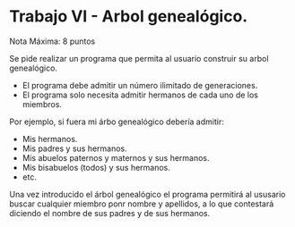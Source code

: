 # Trabajo VI - Arbol genealógico.
Nota Máxima: 8 puntos

Se pide realizar un programa que permita al usuario construir su arbol genealógico. 

 - El programa debe admitir un número ilimitado de generaciones.
 - El programa solo necesita admitir hermanos de cada uno de los miembros.
 
 Por ejemplo, si fuera mi árbo genealógico debería admitir:
  - Mis hermanos.
  - Mis padres y sus hermanos.
  - Mis abuelos paternos y maternos y sus hermanos.
  - Mis bisabuelos (todos) y sus hermanos.
  - etc.
  
Una vez introducido el árbol genealógico el programa permitirá al ususario buscar cualquier miembro ponr nombre y apellidos, a lo que contestará diciendo el nombre de sus padres y de sus hermanos.
